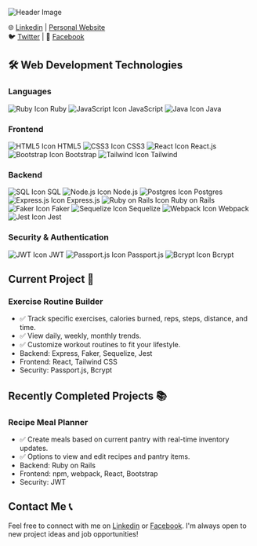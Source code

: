 ![Header Image](https://miro.medium.com/max/1400/0*-u0b7K0Q6zfBcQqT.gif)

🌐 [Linkedin](https://linkedin.com/in/trung-dinh-9513543) | [Personal Website](https://trunghdinh.com)  
🐦 [Twitter](https://twitter.com/DinhDevoloper) | 👥 [Facebook](https://www.facebook.com/trung.dinh.560/)

## 🛠 Web Development Technologies

### Languages

![Ruby Icon](https://img.icons8.com/color/48/000000/ruby-programming-language.png) Ruby ![JavaScript Icon](https://img.icons8.com/color/48/000000/javascript--v1.png) JavaScript ![Java Icon](https://img.icons8.com/color/48/000000/java-coffee-cup-logo--v1.png) Java

### Frontend

![HTML5 Icon](https://img.icons8.com/color/48/000000/html-5--v1.png) HTML5 ![CSS3 Icon](https://img.icons8.com/color/48/000000/css3.png) CSS3 ![React Icon](https://img.icons8.com/color/48/000000/react-native.png) React.js ![Bootstrap Icon](https://img.icons8.com/color/48/000000/bootstrap.png) Bootstrap ![Tailwind Icon](https://image.pngaaa.com/779/6447779-middle.png) Tailwind

### Backend

![SQL Icon](https://img.icons8.com/color/48/000000/sql.png) SQL ![Node.js Icon](https://img.icons8.com/color/48/000000/nodejs.png) Node.js ![Postgres Icon](https://img.icons8.com/color/48/000000/postgreesql.png) Postgres ![Express.js Icon](https://img.icons8.com/color/48/000000/express.png) Express.js ![Ruby on Rails Icon](https://img.icons8.com/color/48/000000/ruby-on-rails.png) Ruby on Rails ![Faker Icon](icon-link-for-faker) Faker ![Sequelize Icon](icon-link-for-sequelize) Sequelize ![Webpack Icon](https://p1.hiclipart.com/preview/659/427/821/react-logo-webpack-babel-front-and-back-ends-turquoise-electric-blue-symbol-square-png-clipart-thumbnail.jpg) Webpack ![Jest Icon](https://logowik.com/content/uploads/images/jest-js7858.logowik.com.webp) Jest

### Security & Authentication

![JWT Icon](icon-link-for-jwt) JWT ![Passport.js Icon](icon-link-for-passportjs) Passport.js ![Bcrypt Icon](https://encrypted-tbn0.gstatic.com/images?q=tbn:ANd9GcTnwKMV7Z4reVSO2vRErfk3_ie110DaZKkpz_YMU22njPXKMRsgjhQ6c9f5rPgQ7ggdnvM&usqp=CAU) Bcrypt

## Current Project 🚀

### Exercise Routine Builder

- ✅ Track specific exercises, calories burned, reps, steps, distance, and time.
- ✅ View daily, weekly, monthly trends.
- ✅ Customize workout routines to fit your lifestyle.
- Backend: Express, Faker, Sequelize, Jest
- Frontend: React, Tailwind CSS
- Security: Passport.js, Bcrypt

## Recently Completed Projects 📚

### Recipe Meal Planner

- ✅ Create meals based on current pantry with real-time inventory updates.
- ✅ Options to view and edit recipes and pantry items.
- Backend: Ruby on Rails
- Frontend: npm, webpack, React, Bootstrap
- Security: JWT

## Contact Me 📞

Feel free to connect with me on [Linkedin](https://linkedin.com/in/trung-dinh-9513543) or [Facebook](https://www.facebook.com/trung.dinh.560/). I'm always open to new project ideas and job opportunities!
